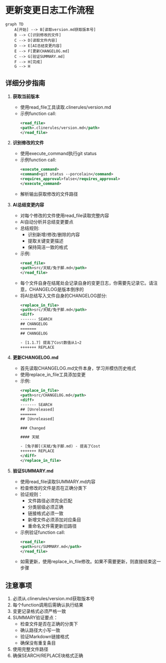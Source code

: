 # 更新变更日志工作流程

```mermaid
graph TD
    A[开始] --> B[读取version.md获取版本号]
    B --> C[识别修改的文件]
    C --> D[读取文件内容]
    D --> E[AI总结变更内容]
    E --> F[更新CHANGELOG.md]
    C --> G[验证SUMMARY.md]
    F --> H[完成]
    G --> H
```

## 详细分步指南

1. **获取当前版本**
   - 使用read_file工具读取.clinerules/version.md
   - 示例function call:
     ```xml
     <read_file>
     <path>.clinerules/version.md</path>
     </read_file>
     ```

2. **识别修改的文件**
   - 使用execute_command执行git status
   - 示例function call:
     ```xml
     <execute_command>
     <command>git status --porcelain</command>
     <requires_approval>false</requires_approval>
     </execute_command>
     ```
   - 解析输出获取修改的文件路径

3. **AI总结变更内容**
   - 对每个修改的文件使用read_file读取完整内容
   - AI自动分析并总结变更要点
   - 总结规则:
     - 识别新增/修改/删除的内容
     - 提取关键变更描述
     - 保持简洁一致的格式
   - 示例:
     ```xml
     <read_file>
     <path>src/天赋/兔子脚.md</path>
     </read_file>
     ```
   - 每个文件自身在结尾处会记录自身的变更日志，你需要先记录它。请注意，CHANGELOG是版本倒序的
   - 将AI总结写入文件自身的CHANGELOG部分:
     ```xml
     <replace_in_file>
     <path>src/天赋/兔子脚.md</path>
     <diff>
     ------- SEARCH
     ## CHANGELOG
     =======
     ## CHANGELOG

     - [1.1.7] 提高了Cost数值从1→2
     +++++++ REPLACE

4. **更新CHANGELOG.md**
   - 首先读取CHANGELOG.md文件本身，学习并模仿历史格式
   - 使用replace_in_file工具添加变更
   - 示例:
     ```xml
     <replace_in_file>
     <path>src/CHANGELOG.md</path>
     <diff>
     ------- SEARCH
     ## [Unreleased]
     =======
     ## [Unreleased]

     ### Changed

     #### 天赋

     - [兔子脚](天赋/兔子脚.md) - 提高了Cost
     +++++++ REPLACE
     </diff>
     </replace_in_file>
     ```

5. **验证SUMMARY.md**
   - 使用read_file读取SUMMARY.md内容
   - 检查修改的文件是否在正确分类下
   - 验证规则：
     - 文件路径必须完全匹配
     - 分类层级必须正确  
     - 链接格式必须一致
     - 新增文件必须添加对应条目
     - 重命名文件需更新旧路径
   - 示例验证function call:
     ```xml
     <read_file>
     <path>src/SUMMARY.md</path>
     </read_file>
     ```
   - 如需更新，使用replace_in_file修改。如果不需要更新，则直接结束这一步骤

## 注意事项
1. 必须从.clinerules/version.md获取版本号
2. 每个function调用后需确认执行结果
3. 变更记录格式必须严格一致
4. SUMMARY验证要点：
   - 检查文件是否在正确的分类下
   - 确认路径大小写一致
   - 验证Markdown链接格式
   - 确保没有重复条目
5. 使用完整文件路径
6. 确保SEARCH/REPLACE块格式正确
